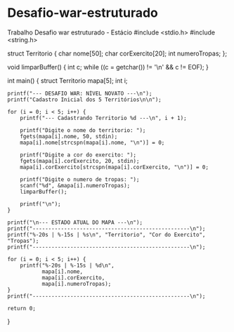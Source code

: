 # Desafio-war-estruturado
Trabalho Desafio war estruturado - Estácio
#include <stdio.h>
#include <string.h>

struct Territorio {
    char nome[50];
    char corExercito[20];
    int numeroTropas;
};

void limparBuffer() {
    int c;
    while ((c = getchar()) != '\n' && c != EOF);
}

int main() {
    struct Territorio mapa[5];
    int i;

    printf("--- DESAFIO WAR: NÍVEL NOVATO ---\n");
    printf("Cadastro Inicial dos 5 Territórios\n\n");

    for (i = 0; i < 5; i++) {
        printf("--- Cadastrando Territorio %d ---\n", i + 1);

        printf("Digite o nome do territorio: ");
        fgets(mapa[i].nome, 50, stdin);
        mapa[i].nome[strcspn(mapa[i].nome, "\n")] = 0;

        printf("Digite a cor do exercito: ");
        fgets(mapa[i].corExercito, 20, stdin);
        mapa[i].corExercito[strcspn(mapa[i].corExercito, "\n")] = 0;

        printf("Digite o numero de tropas: ");
        scanf("%d", &mapa[i].numeroTropas);
        limparBuffer();

        printf("\n");
    }

    printf("\n--- ESTADO ATUAL DO MAPA ---\n");
    printf("--------------------------------------------------\n");
    printf("%-20s | %-15s | %s\n", "Territorio", "Cor do Exercito", "Tropas");
    printf("--------------------------------------------------\n");

    for (i = 0; i < 5; i++) {
        printf("%-20s | %-15s | %d\n",
               mapa[i].nome,
               mapa[i].corExercito,
               mapa[i].numeroTropas);
    }
    printf("--------------------------------------------------\n");

    return 0;
}
